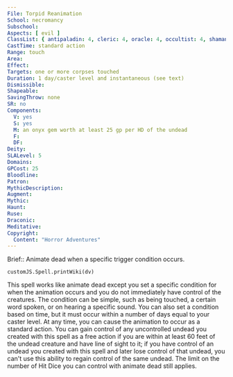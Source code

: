 ```yaml
---
File: Torpid Reanimation
School: necromancy
Subschool: 
Aspects: [ evil ]
ClassList: { antipaladin: 4, cleric: 4, oracle: 4, occultist: 4, shaman: 4, sorcerer: 5, wizard: 5, spiritualist: 4 }
CastTime: standard action
Range: touch
Area: 
Effect: 
Targets: one or more corpses touched
Duration: 1 day/caster level and instantaneous (see text)
Dismissible: 
Shapeable: 
SavingThrow: none
SR: no
Components:
  V: yes
  S: yes
  M: an onyx gem worth at least 25 gp per HD of the undead
  F: 
  DF: 
Deity: 
SLALevel: 5
Domains: 
GPCost: 25
Bloodline: 
Patron: 
MythicDescription: 
Augment: 
Mythic: 
Haunt: 
Ruse: 
Draconic: 
Meditative: 
Copyright:
  Content: "Horror Adventures"
---
```

Brief:: Animate dead when a specific trigger condition occurs.

```dataviewjs
customJS.Spell.printWiki(dv)
```

This spell works like animate dead except you set a specific condition for when the animation occurs and you do not immediately have control of the creatures. The condition can be simple, such as being touched, a certain word spoken, or on hearing a specific sound. You can also set a condition based on time, but it must occur within a number of days equal to your caster level. At any time, you can cause the animation to occur as a standard action.  You can gain control of any uncontrolled undead you created with this spell as a free action if you are within at least 60 feet of the undead creature and have line of sight to it; if you have control of an undead you created with this spell and later lose control of that undead, you can't use this ability to regain control of the same undead. The limit on the number of Hit Dice you can control with animate dead still applies.
